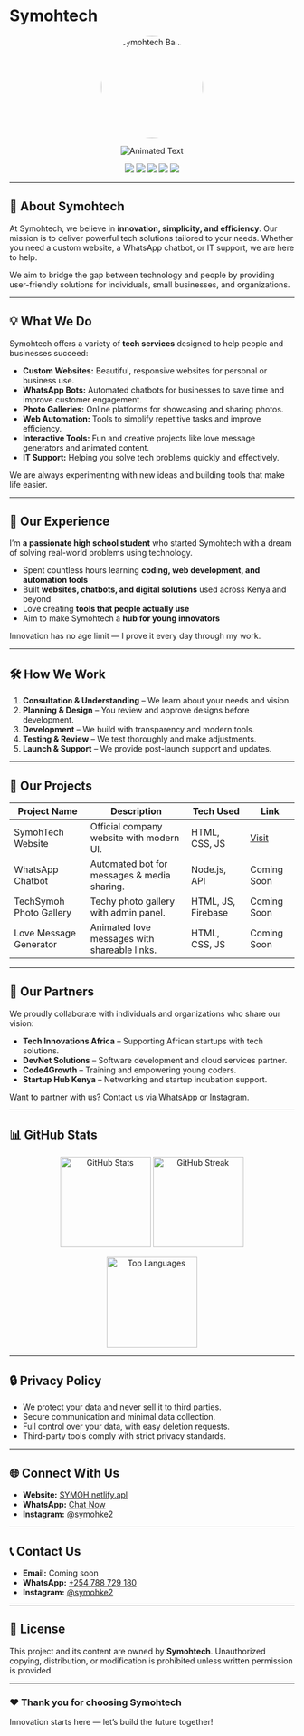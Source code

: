 # Symohtech  

<p align="center">
  <img src="https://files.catbox.moe/jrou92.png" alt="Symohtech Banner" width="180" style="border-radius:50%;">
</p>

<p align="center">
  <img src="https://readme-typing-svg.herokuapp.com?font=Fira+Code&size=24&pause=1000&color=00F700&center=true&vCenter=true&width=600&lines=Welcome+to+Symohtech;Innovating+Tech+Solutions;Building+Websites+and+Bots;Your+Tech+Partner+Always;Let's+Grow+Together!" alt="Animated Text">
</p>

<p align="center">
  <img src="https://img.shields.io/badge/Highschool%20Innovator-Bright%20Minds-green?style=for-the-badge" />
  <img src="https://img.shields.io/badge/Projects-5%2B-blue?style=for-the-badge" />
  <img src="https://img.shields.io/badge/Tech%20Stack-HTML%2C%20CSS%2C%20JS%2C%20Node.js-orange?style=for-the-badge" />
  <a href="https://wa.me/254788729180"><img src="https://img.shields.io/badge/Chat%20on-WhatsApp-brightgreen?style=for-the-badge&logo=whatsapp" /></a>
  <a href="https://instagram.com/symohke2"><img src="https://img.shields.io/badge/Follow-Instagram-pink?style=for-the-badge&logo=instagram" /></a>
</p>

---

## 🚀 About Symohtech  

At Symohtech, we believe in **innovation, simplicity, and efficiency**. Our mission is to deliver powerful tech solutions tailored to your needs. Whether you need a custom website, a WhatsApp chatbot, or IT support, we are here to help.  

We aim to bridge the gap between technology and people by providing user-friendly solutions for individuals, small businesses, and organizations.  

---

## 💡 What We Do  

Symohtech offers a variety of **tech services** designed to help people and businesses succeed:  

- **Custom Websites:** Beautiful, responsive websites for personal or business use.  
- **WhatsApp Bots:** Automated chatbots for businesses to save time and improve customer engagement.  
- **Photo Galleries:** Online platforms for showcasing and sharing photos.  
- **Web Automation:** Tools to simplify repetitive tasks and improve efficiency.  
- **Interactive Tools:** Fun and creative projects like love message generators and animated content.  
- **IT Support:** Helping you solve tech problems quickly and effectively.  

We are always experimenting with new ideas and building tools that make life easier.  

---

## 🧠 Our Experience  

I’m **a passionate high school student** who started Symohtech with a dream of solving real-world problems using technology.  

- Spent countless hours learning **coding, web development, and automation tools**  
- Built **websites, chatbots, and digital solutions** used across Kenya and beyond  
- Love creating **tools that people actually use**  
- Aim to make Symohtech a **hub for young innovators**  

Innovation has no age limit — I prove it every day through my work.  

---

## 🛠 How We Work  

1. **Consultation & Understanding** – We learn about your needs and vision.  
2. **Planning & Design** – You review and approve designs before development.  
3. **Development** – We build with transparency and modern tools.  
4. **Testing & Review** – We test thoroughly and make adjustments.  
5. **Launch & Support** – We provide post-launch support and updates.  

---

## 📂 Our Projects  

| Project Name            | Description                                       | Tech Used          | Link                     |
|-------------------------|--------------------------------------------------|--------------------|---------------------------|
| SymohTech Website        | Official company website with modern UI.          | HTML, CSS, JS       | [Visit](https://symoh.netlify.apl) |
| WhatsApp Chatbot         | Automated bot for messages & media sharing.       | Node.js, API        | Coming Soon               |
| TechSymoh Photo Gallery  | Techy photo gallery with admin panel.             | HTML, JS, Firebase  | Coming Soon               |
| Love Message Generator   | Animated love messages with shareable links.      | HTML, CSS, JS       | Coming Soon               |

---

## 🤝 Our Partners  

We proudly collaborate with individuals and organizations who share our vision:  

- **Tech Innovations Africa** – Supporting African startups with tech solutions.  
- **DevNet Solutions** – Software development and cloud services partner.  
- **Code4Growth** – Training and empowering young coders.  
- **Startup Hub Kenya** – Networking and startup incubation support.  

Want to partner with us? Contact us via [WhatsApp](https://wa.me/254788729180) or [Instagram](https://instagram.com/symohke2).  

---

## 📊 GitHub Stats  

<p align="center">
  <img src="https://github-readme-stats.vercel.app/api?username=symohtech&show_icons=true&theme=radical" alt="GitHub Stats" height="160" />
  <img src="https://github-readme-streak-stats.herokuapp.com/?user=symohtech&theme=radical" alt="GitHub Streak" height="160" />
</p>

<p align="center">
  <img src="https://github-readme-stats.vercel.app/api/top-langs/?username=symohtech&layout=compact&theme=radical" alt="Top Languages" height="160" />
</p>

---

## 🔒 Privacy Policy  

- We protect your data and never sell it to third parties.  
- Secure communication and minimal data collection.  
- Full control over your data, with easy deletion requests.  
- Third-party tools comply with strict privacy standards.  

---

## 🌐 Connect With Us  

- **Website:** [SYMOH.netlify.apl](https://symoh.netlify.apl)  
- **WhatsApp:** [Chat Now](https://wa.me/254788729180)  
- **Instagram:** [@symohke2](https://instagram.com/symohke2)  

---

## 📞 Contact Us  

- **Email:** Coming soon  
- **WhatsApp:** [+254 788 729 180](https://wa.me/254788729180)  
- **Instagram:** [@symohke2](https://instagram.com/symohke2)  

---

## 📜 License  

This project and its content are owned by **Symohtech**. Unauthorized copying, distribution, or modification is prohibited unless written permission is provided.  

---

### ❤️ Thank you for choosing Symohtech  
Innovation starts here — let’s build the future together!
